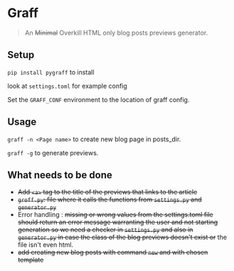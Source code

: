 # Graff

> An ~~Minimal~~ Overkill HTML only blog posts previews generator.

## Setup

`pip install pygraff` to install

look at `settings.toml` for example config

Set the `GRAFF_CONF` environment to the location of graff config. 

## Usage

`graff -n <Page name>` to create new blog page in posts_dir.

`graff -g` to generate previews.

## What needs to be done

* ~~Add `<a>` tag to the title of the previews that links to the article~~
* ~~`groff.py`: file where it calls the functions from `settings.py` and `generator.py`~~
* Error handling : ~~missing or wrong values from the settings.toml file should return an error message warranting the user and not starting generation so we need a checker in `settings.py` and also in `generator.py` in case the class of the blog previews doesn't exist or~~ the file isn't even html.
* ~~add creating new blog posts with command `new` and with chosen template~~

